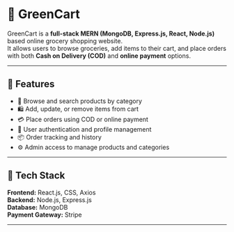 # 🛒 GreenCart

GreenCart is a **full-stack MERN (MongoDB, Express.js, React, Node.js)** based online grocery shopping website.  
It allows users to browse groceries, add items to their cart, and place orders with both **Cash on Delivery (COD)** and **online payment** options.

---

## 🚀 Features

- 🥦 Browse and search products by category  
- 🛍️ Add, update, or remove items from cart  
- 💳 Place orders using COD or online payment  
- 👤 User authentication and profile management  
- 📦 Order tracking and history  
- ⚙️ Admin access to manage products and categories  

---

## 🧩 Tech Stack

**Frontend:** React.js, CSS, Axios  
**Backend:** Node.js, Express.js  
**Database:** MongoDB  
**Payment Gateway:**  Stripe  

---
